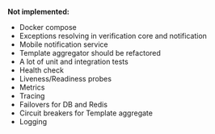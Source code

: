 **Not implemented:**

* Docker compose
* Exceptions resolving in verification core and notification
* Mobile notification service
* Template aggregator should be refactored
* A lot of unit and integration tests
* Health check
* Liveness/Readiness probes
* Metrics
* Tracing
* Failovers for DB and Redis
* Circuit breakers for Template aggregate
* Logging
